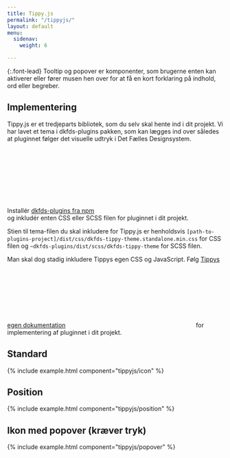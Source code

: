```yaml
---
title: Tippy.js
permalink: "/tippyjs/"
layout: default
menu:
  sidenav:
    weight: 6

---
```

{:.font-lead}
Tooltip og popover er komponenter, som brugerne enten kan aktiverer eller fører musen hen over for at få en kort forklaring på indhold, ord eller begreber.

## Implementering

Tippy.js er et tredjeparts bibliotek, som du selv skal hente ind i dit projekt. Vi har lavet et tema i dkfds-plugins pakken, som kan lægges ind over således at pluginnet følger det visuelle udtryk i Det Fælles Designsystem.

Installér <a href="https://www.npmjs.com/package/dkfds-plugins" class="icon-link">dkfds-plugins fra npm<svg class="icon-svg" aria-hidden="true" focusable="false"><use xlink:href="#open-in-new"></use></svg></a> og inkludér enten CSS eller SCSS filen for pluginnet i dit projekt.

Stien til tema-filen du skal inkludere for Tippy.js er henholdsvis `[path-to-plugins-project]/dist/css/dkfds-tippy-theme.standalone.min.css` for CSS filen og `~dkfds-plugins/dist/scss/dkfds-tippy-theme` for SCSS filen.

Man skal dog stadig inkludere Tippys egen CSS og JavaScript. Følg <a href="https://atomiks.github.io/tippyjs/" class="icon-link">Tippys egen dokumentation<svg class="icon-svg "><use xlink:href="#open-in-new"></use></svg></a> for implementering af pluginnet i dit projekt.

## Standard

{% include example.html component="tippyjs/icon" %}

## Position

{% include example.html component="tippyjs/position" %}

## Ikon med popover (kræver tryk)

{% include example.html component="tippyjs/popover" %}